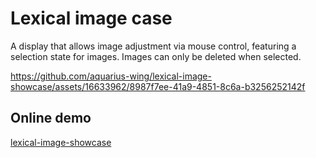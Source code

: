 # Lexical image case

A display that allows image adjustment via mouse control, featuring a selection state for images. Images can only be
deleted when selected.

https://github.com/aquarius-wing/lexical-image-showcase/assets/16633962/8987f7ee-41a9-4851-8c6a-b3256252142f

## Online demo

[lexical-image-showcase](https://lexical-image-showcase.vercel.app)
